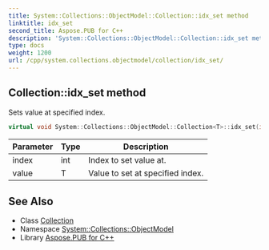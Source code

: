 ```yaml
---
title: System::Collections::ObjectModel::Collection::idx_set method
linktitle: idx_set
second_title: Aspose.PUB for C++
description: 'System::Collections::ObjectModel::Collection::idx_set method. Sets value at specified index in C++.'
type: docs
weight: 1200
url: /cpp/system.collections.objectmodel/collection/idx_set/
---
```

## Collection::idx_set method


Sets value at specified index.

```cpp
virtual void System::Collections::ObjectModel::Collection<T>::idx_set(int index, T value) override
```


| Parameter | Type | Description |
| --- | --- | --- |
| index | int | Index to set value at. |
| value | T | Value to set at specified index. |

## See Also

* Class [Collection](../)
* Namespace [System::Collections::ObjectModel](../../)
* Library [Aspose.PUB for C++](../../../)
